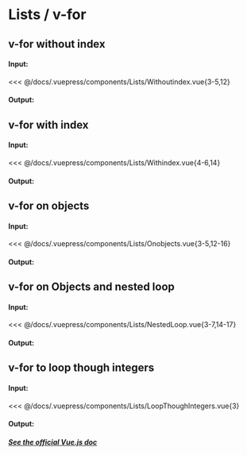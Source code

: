 # Lists / v-for

## v-for without index

#### Input:

<<< @/docs/.vuepress/components/Lists/Withoutindex.vue{3-5,12}

#### Output:

<Lists-Withoutindex />

## v-for with index

#### Input:

<<< @/docs/.vuepress/components/Lists/Withindex.vue{4-6,14}

#### Output:

<Lists-Withindex />

## v-for on objects

#### Input:

<<< @/docs/.vuepress/components/Lists/Onobjects.vue{3-5,12-16}

#### Output:

<Lists-Onobjects />

## v-for on Objects and nested loop

#### Input:

<<< @/docs/.vuepress/components/Lists/NestedLoop.vue{3-7,14-17}

#### Output:

<Lists-NestedLoop />

## v-for to loop though integers

#### Input:

<<< @/docs/.vuepress/components/Lists/LoopThoughIntegers.vue{3}

#### Output:

<Lists-LoopThoughIntegers />

##### [See the official Vue.js doc](uuuuhttps://vuejs.org/v2/guide/list.html)
